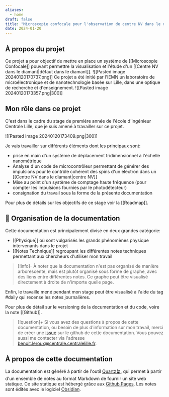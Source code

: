 ```yaml
---
aliases:
  - home
draft: false 
title: "Microscopie confocale pour l'observation de centre NV dans le diamant"
date: 2024-01-20
---
```


## À propos du projet

Ce projet a pour objectif de mettre en place un système de [[Microscopie Confocale]] pouvant permettre la visualisation et l'étude d'un [[Centre NV dans le diamant|défaut dans le diamant]].
![[Pasted image 20240120170737.png]]
Ce projet a été initié par l'IEMN un laboratoire de microélectronique et de nanotechnologie basée sur Lille, dans une optique de recherche et d'enseignement. 
![[Pasted image 20240120173357.png|300]]
## Mon rôle dans ce projet

C'est dans le cadre du stage de première année de l'école d'ingénieur Centrale Lille, que je suis amené à travailler sur ce projet. 

![[Pasted image 20240120173409.png|300]]

Je vais travailler sur différents éléments dont les principaux sont:
- prise en main d'un système de déplacement tridimensionnel à l'échelle nanométrique
- Analyse d'un code de microcontrôleur permettant de générer des impulsions pour le contrôle cohérent des spins d'un électron dans un [[Centre NV dans le diamant|centre NV]]  
- Mise au point d'un système de comptage haute fréquence (pour compter les impulsions fournies par le photodétecteur)
- consignation du travail sous la forme de la présente documentation

Pour plus de détails sur les objectifs de ce stage voir la [[Roadmap]].

## 📎 Organisation de la documentation

Cette documentation est principalement divisé en deux grandes catégorie:
- [[Physique]] où sont vulgarisés les grands phénomènes physique intervenants dans le projet
- [[Notes Technique]] regroupant les différentes notes techniques permettant aux chercheurs d'utiliser mon travail

> [!info]-
> À noter que la documentation n'est pas organisé de manière arborescente, mais est plutôt organisé sous forme de graphe, avec des liens entre différentes notes. Ce graphe peut être visualisé directement à droite de n'importe quelle page.

Enfin, le travaille mené pendant mon stage peut être visualisé à l'aide du tag #daily qui recense les notes journalières.

Pour plus de détail sur le versioning de la documentation et du code, voire la note [[Github]].

> [!question]+
> Si vous avez des questions à propos de cette documentation, ou besoin de plus d'information sur mon travail, merci de créer une [issue](https://github.com/benoitlx/Documentation-Stage-G1/issues) sur le github de cette documentation. Vous pouvez aussi me contacter via l'adresse benoit.leroux@centrale.centralelille.fr.

## À propos de cette documentation

La documentation est généré à partir de l'outil [Quartz🪴](https://quartz.jzhao.xyz/hosting), qui permet à partir d'un ensemble de notes au format Markdown de fournir un site web statique.
Ce site statique est hébergé grâce aux [Github Pages](https://pages.github.com/).
Les notes sont édités avec le logiciel [Obsidian](https://obsidian.md/). 
